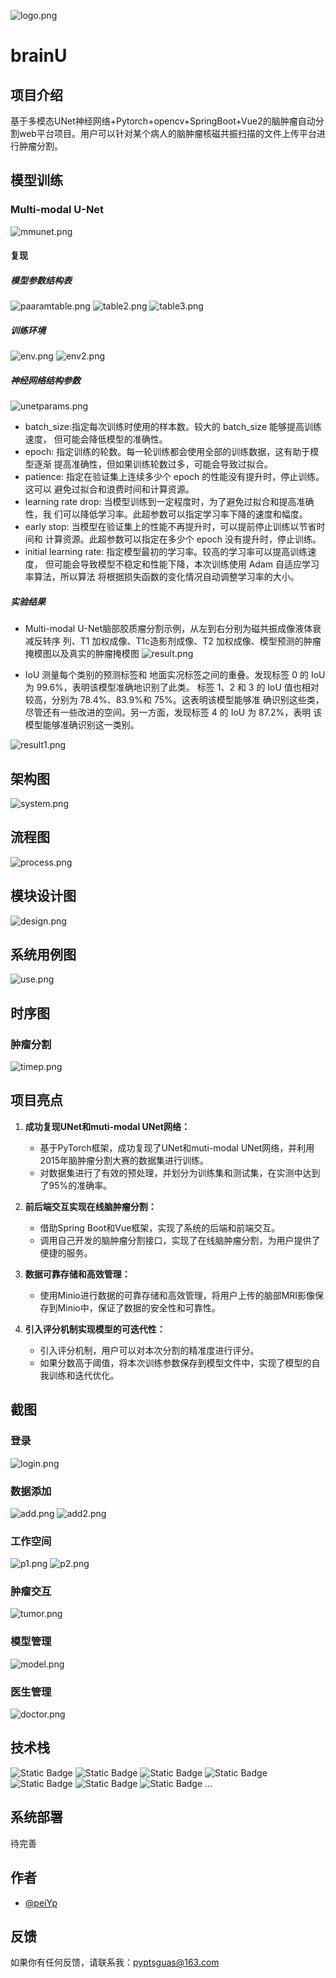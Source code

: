 
![logo.png](designSystem%2FBrainU-backend%2Fimg%2Flogo.png)


# brainU
## 项目介绍

基于多模态UNet神经网络+Pytorch+opencv+SpringBoot+Vue2的脑肿瘤自动分割web平台项目。用户可以针对某个病人的脑肿瘤核磁共振扫描的文件上传平台进行肿瘤分割。

## 模型训练
### Multi-modal U-Net 
![mmunet.png](designSystem%2FBrainU-backend%2Fimg%2Fmmunet.png)
#### 复现
##### 模型参数结构表
![paaramtable.png](designSystem%2FBrainU-backend%2Fimg%2Fpaaramtable.png)
![table2.png](designSystem%2FBrainU-backend%2Fimg%2Ftable2.png)
![table3.png](designSystem%2FBrainU-backend%2Fimg%2Ftable3.png)

##### 训练环境
![env.png](designSystem%2FBrainU-backend%2Fimg%2Fenv.png)
![env2.png](designSystem%2FBrainU-backend%2Fimg%2Fenv2.png)

##### 神经网络结构参数
![unetparams.png](designSystem%2FBrainU-backend%2Fimg%2Funetparams.png)
- batch_size:指定每次训练时使用的样本数。较大的 batch_size 能够提高训练速度，
但可能会降低模型的准确性。
- epoch: 指定训练的轮数。每一轮训练都会使用全部的训练数据，这有助于模型逐渐
提高准确性，但如果训练轮数过多，可能会导致过拟合。
- patience: 指定在验证集上连续多少个 epoch 的性能没有提升时，停止训练。这可以
避免过拟合和浪费时间和计算资源。
- learning rate drop: 当模型训练到一定程度时，为了避免过拟合和提高准确性，我
们可以降低学习率。此超参数可以指定学习率下降的速度和幅度。
- early stop: 当模型在验证集上的性能不再提升时，可以提前停止训练以节省时间和
计算资源。此超参数可以指定在多少个 epoch 没有提升时，停止训练。
- initial learning rate: 指定模型最初的学习率。较高的学习率可以提高训练速度，
但可能会导致模型不稳定和性能下降，本次训练使用 Adam 自适应学习率算法，所以算法
将根据损失函数的变化情况自动调整学习率的大小。

##### 实验结果
- Multi-modal U-Net脑部胶质瘤分割示例，从左到右分别为磁共振成像液体衰减反转序
  列、T1 加权成像、T1c造影剂成像、T2 加权成像、模型预测的肿瘤掩模图以及真实的肿瘤掩模图
![result.png](designSystem%2FBrainU-backend%2Fimg%2Fresult.png)

- IoU 测量每个类别的预测标签和
  地面实况标签之间的重叠。发现标签 0 的 IoU 为 99.6%，表明该模型准确地识别了此类。
  标签 1、2 和 3 的 IoU 值也相对较高，分别为 78.4%、83.9%和 75%。这表明该模型能够准
  确识别这些类，尽管还有一些改进的空间。另一方面，发现标签 4 的 IoU 为 87.2%，表明
  该模型能够准确识别这一类别。

![result1.png](designSystem%2FBrainU-backend%2Fimg%2Fresult1.png)



## 架构图
![system.png](designSystem%2FBrainU-backend%2Fimg%2Fsystem.png)

## 流程图
![process.png](designSystem%2FBrainU-backend%2Fimg%2Fprocess.png)

## 模块设计图
![design.png](designSystem%2FBrainU-backend%2Fimg%2Fdesign.png)

## 系统用例图
![use.png](designSystem%2FBrainU-backend%2Fimg%2Fuse.png)

## 时序图
### 肿瘤分割
![timep.png](designSystem%2FBrainU-backend%2Fimg%2Ftimep.png)


## 项目亮点

1. **成功复现UNet和muti-modal UNet网络：**
   - 基于PyTorch框架，成功复现了UNet和muti-modal UNet网络，并利用2015年脑肿瘤分割大赛的数据集进行训练。
   - 对数据集进行了有效的预处理，并划分为训练集和测试集，在实测中达到了95%的准确率。

2. **前后端交互实现在线脑肿瘤分割：**
   - 借助Spring Boot和Vue框架，实现了系统的后端和前端交互。
   - 调用自己开发的脑肿瘤分割接口，实现了在线脑肿瘤分割，为用户提供了便捷的服务。

3. **数据可靠存储和高效管理：**
   - 使用Minio进行数据的可靠存储和高效管理，将用户上传的脑部MRI影像保存到Minio中，保证了数据的安全性和可靠性。

4. **引入评分机制实现模型的可迭代性：**
   - 引入评分机制，用户可以对本次分割的精准度进行评分。
   - 如果分数高于阈值，将本次训练参数保存到模型文件中，实现了模型的自我训练和迭代优化。



## 截图
### 登录
![login.png](designSystem%2FBrainU-backend%2Fimg%2Flogin.png)
### 数据添加
![add.png](designSystem%2FBrainU-backend%2Fimg%2Fadd.png)
![add2.png](designSystem%2FBrainU-backend%2Fimg%2Fadd2.png)
### 工作空间
![p1.png](designSystem%2FBrainU-backend%2Fimg%2Fp1.png)
![p2.png](designSystem%2FBrainU-backend%2Fimg%2Fp2.png)
### 肿瘤交互
![tumor.png](designSystem%2FBrainU-backend%2Fimg%2Ftumor.png)
### 模型管理
![model.png](designSystem%2FBrainU-backend%2Fimg%2Fmodel.png)
### 医生管理
![doctor.png](designSystem%2FBrainU-backend%2Fimg%2Fdoctor.png)

## 技术栈


![Static Badge](https://img.shields.io/badge/Spring%20Boot-green)
![Static Badge](https://img.shields.io/badge/Redis-red)
![Static Badge](https://img.shields.io/badge/Vue2-skyblue)
![Static Badge](https://img.shields.io/badge/ElementUI-skyblue)
![Static Badge](https://img.shields.io/badge/python-skyblue)
![Static Badge](https://img.shields.io/badge/pytorch-skyblue)
![Static Badge](https://img.shields.io/badge/opencv-green)
...


## 系统部署
待完善

## 作者

- [@peiYp](https://github.com/change-everything)


## 反馈

如果你有任何反馈，请联系我：pyptsguas@163.com

